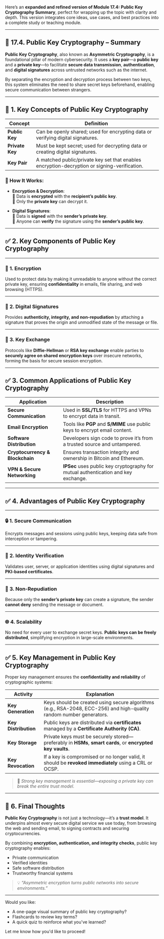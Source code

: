 Here’s an **expanded and refined version of Module 17.4: Public Key Cryptography Summary**, perfect for wrapping up the topic with clarity and depth. This version integrates core ideas, use cases, and best practices into a complete study or teaching module.

---

## 🔐 **17.4. Public Key Cryptography – Summary**

**Public Key Cryptography**, also known as **Asymmetric Cryptography**, is a foundational pillar of modern cybersecurity. It uses a **key pair**—a **public key** and a **private key**—to facilitate **secure data transmission**, **authentication**, and **digital signatures** across untrusted networks such as the internet.

By separating the encryption and decryption process between two keys, this system eliminates the need to share secret keys beforehand, enabling secure communication between strangers.

---

## 🌟 **1. Key Concepts of Public Key Cryptography**

| **Concept**       | **Definition**                                                                 |
|-------------------|----------------------------------------------------------------------------------|
| **Public Key**    | Can be openly shared; used for encrypting data or verifying digital signatures. |
| **Private Key**   | Must be kept secret; used for decrypting data or creating digital signatures.    |
| **Key Pair**      | A matched public/private key set that enables encryption-decryption or signing-verification. |

### 🔐 How It Works:

- **Encryption & Decryption**:  
  🔸 Data is **encrypted** with the **recipient’s public key**.  
  🔸 Only the **private key** can decrypt it.

- **Digital Signatures**:  
  🔸 Data is **signed** with the **sender’s private key**.  
  🔸 Anyone can **verify** the signature using the **sender’s public key**.

---

## ✅ **2. Key Components of Public Key Cryptography**

---

### 🔹 **1. Encryption**
Used to protect data by making it unreadable to anyone without the correct private key, ensuring **confidentiality** in emails, file sharing, and web browsing (HTTPS).

---

### 🔹 **2. Digital Signatures**
Provides **authenticity, integrity, and non-repudiation** by attaching a signature that proves the origin and unmodified state of the message or file.

---

### 🔹 **3. Key Exchange**
Protocols like **Diffie-Hellman** or **RSA key exchange** enable parties to **securely agree on shared encryption keys** over insecure networks, forming the basis for secure session encryption.

---

## ✅ **3. Common Applications of Public Key Cryptography**

| **Application**            | **Description**                                                                 |
|----------------------------|----------------------------------------------------------------------------------|
| **Secure Communication**   | Used in **SSL/TLS** for HTTPS and VPNs to encrypt data in transit.               |
| **Email Encryption**       | Tools like **PGP** and **S/MIME** use public keys to encrypt email content.      |
| **Software Distribution**  | Developers sign code to prove it’s from a trusted source and untampered.         |
| **Cryptocurrency & Blockchain** | Ensures transaction integrity and ownership in Bitcoin and Ethereum.        |
| **VPN & Secure Networking**| **IPSec** uses public key cryptography for mutual authentication and key exchange.|

---

## ✅ **4. Advantages of Public Key Cryptography**

---

### 🔒 **1. Secure Communication**
Encrypts messages and sessions using public keys, keeping data safe from interception or tampering.

---

### 🧾 **2. Identity Verification**
Validates user, server, or application identities using digital signatures and **PKI-based certificates**.

---

### 🔁 **3. Non-Repudiation**
Because only the **sender’s private key** can create a signature, the sender **cannot deny** sending the message or document.

---

### 🌐 **4. Scalability**
No need for every user to exchange secret keys. **Public keys can be freely distributed**, simplifying encryption in large-scale environments.

---

## ✅ **5. Key Management in Public Key Cryptography**

Proper key management ensures the **confidentiality and reliability** of cryptographic systems:

| **Activity**        | **Explanation**                                                                 |
|---------------------|----------------------------------------------------------------------------------|
| **Key Generation**  | Keys should be created using secure algorithms (e.g., RSA-2048, ECC-256) and high-quality random number generators. |
| **Key Distribution**| Public keys are distributed via **certificates** managed by a **Certificate Authority (CA)**. |
| **Key Storage**     | Private keys must be securely stored—preferably in **HSMs**, **smart cards**, or **encrypted key vaults**. |
| **Key Revocation**  | If a key is compromised or no longer valid, it should be **revoked immediately** using a CRL or OCSP. |

> 🔐 *Strong key management is essential—exposing a private key can break the entire trust model.*

---

## 🚀 **6. Final Thoughts**

**Public Key Cryptography** is not just a technology—it’s a **trust model**. It underpins almost every secure digital service we use today, from browsing the web and sending email, to signing contracts and securing cryptocurrencies.

By combining **encryption, authentication, and integrity checks**, public key cryptography enables:
- Private communication
- Verified identities
- Safe software distribution
- Trustworthy financial systems

> 💡 *“Asymmetric encryption turns public networks into secure environments.”*

---

Would you like:
- A one-page visual summary of public key cryptography?
- Flashcards to review key terms?
- A quick quiz to reinforce what you've learned?

Let me know how you'd like to proceed!